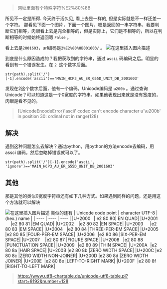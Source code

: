 
>网址里面有个特殊字符%E2%80%8B

所见不一定是所得. 
今天终于活久见, 看上去是一样的, 但是实际就是不一样还差一个字符。
那看见下面一个图片，下面一个图片，嗯是返回的一串字符串，我要判断它们相等，肉眼看上去是完全相等的，但是实际上，它们是不相等的，所以在判断相等的时候始终返回嗯 `False` 。

 看上去是`2001603`，url编码是`2%E2%80%8B001603/` 。
![在这里插入图片描述](https://img-blog.csdnimg.cn/20200421170940929.png)

到底是什么原因造成的？我把获取到的字符串，通过 `ascii` 码编码之后。明显的看到有一个错误发生。在 `2 `这个数字后面。

```
str(path).split('/')[-1].encode('ascii')=='MAIN_HCP3_AU_ER_G55D_UNIT_DB_2001603'
```
发现在2这个数字后面，他有一个编码，Unicode编码是 `u200b` 。通过查询Unicode？可以知道这是一个0宽度的字符串。如果他表现出来就是没有宽度的，肉眼是看不见的。
>{UnicodeEncodeError}'ascii' codec can't encode character u'\u200b' in position 30: ordinal not in range(128)



## 解决
遇到这种问题怎么去解决？通过python，用python的方法encode去编码，用 assci 编码，然后忽略掉错误就可以了。
```
str(path).split('/')[-1].encode('ascii', 'ignore')=='MAIN_HCP3_AU_ER_G55D_UNIT_DB_2001603'
```
## 其他
那是其他的类似0宽度字符串还有如下几种方式。如果遇到同样的问题，还是用这个方法就可以解决

![在这里插入图片描述](https://img-blog.csdnimg.cn/20200421171116262.png)
类似的还有
| Unicode code point | character UTF-8  |(hex.) name |
|  ----  | ----  | ----  |
|U+2000  |  e2 80 80|  EN QUAD| 
|U+2001   |e2 80 81 |EM QUAD|
|U+2002   |e2 80 82 |EN SPACE|
|U+2003   |e2 80 83 |EM SPACE|
|U+2004   |e2 80 84 |THREE-PER-EM SPACE|
|U+2005   |e2 80 85 |FOUR-PER-EM SPACE|
|U+2006   |e2 80 86 |SIX-PER-EM SPACE|
|U+2007   |e2 80 87 |FIGURE SPACE|
|U+2008   |e2 80 88 |PUNCTUATION SPACE|
|U+2009   |e2 80 89 |THIN SPACE|
|U+200A   |e2 80 8a |HAIR SPACE|
|U+200B  |e2 80 8b |ZERO WIDTH SPACE|
|U+200C  |e2 80 8c |ZERO WIDTH NON-JOINER|
|U+200D  |e2 80 8d |ZERO WIDTH JOINER|
|U+200E ‎ |e2 80 8e |LEFT-TO-RIGHT MARK|
|U+200F ‏ |e2 80 8f |RIGHT-TO-LEFT MARK|

>https://www.utf8-chartable.de/unicode-utf8-table.pl?start=8192&number=128
